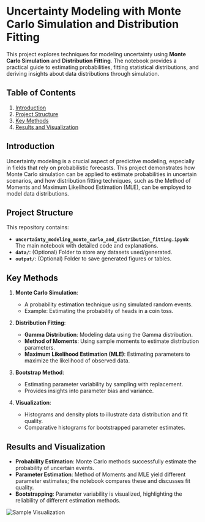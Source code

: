 # Uncertainty Modeling with Monte Carlo Simulation and Distribution Fitting

This project explores techniques for modeling uncertainty using **Monte Carlo Simulation** and **Distribution Fitting**. The notebook provides a practical guide to estimating probabilities, fitting statistical distributions, and deriving insights about data distributions through simulation.

## Table of Contents
1. [Introduction](#introduction)
2. [Project Structure](#project-structure)
3. [Key Methods](#key-methods)
4. [Results and Visualization](#results-and-visualization)

## Introduction
Uncertainty modeling is a crucial aspect of predictive modeling, especially in fields that rely on probabilistic forecasts. This project demonstrates how Monte Carlo simulation can be applied to estimate probabilities in uncertain scenarios, and how distribution fitting techniques, such as the Method of Moments and Maximum Likelihood Estimation (MLE), can be employed to model data distributions.

## Project Structure
This repository contains:
- **`uncertainty_modeling_monte_carlo_and_distribution_fitting.ipynb`**: The main notebook with detailed code and explanations.
- **`data/`**: (Optional) Folder to store any datasets used/generated.
- **`output/`**: (Optional) Folder to save generated figures or tables.

## Key Methods
1. **Monte Carlo Simulation**:
   - A probability estimation technique using simulated random events.
   - Example: Estimating the probability of heads in a coin toss.

2. **Distribution Fitting**:
   - **Gamma Distribution**: Modeling data using the Gamma distribution.
   - **Method of Moments**: Using sample moments to estimate distribution parameters.
   - **Maximum Likelihood Estimation (MLE)**: Estimating parameters to maximize the likelihood of observed data.

3. **Bootstrap Method**:
   - Estimating parameter variability by sampling with replacement.
   - Provides insights into parameter bias and variance.

4. **Visualization**:
   - Histograms and density plots to illustrate data distribution and fit quality.
   - Comparative histograms for bootstrapped parameter estimates.

## Results and Visualization
- **Probability Estimation**: Monte Carlo methods successfully estimate the probability of uncertain events.
- **Parameter Estimation**: Method of Moments and MLE yield different parameter estimates; the notebook compares these and discusses fit quality.
- **Bootstrapping**: Parameter variability is visualized, highlighting the reliability of different estimation methods.

![Sample Visualization](output/sample_histogram.png)


